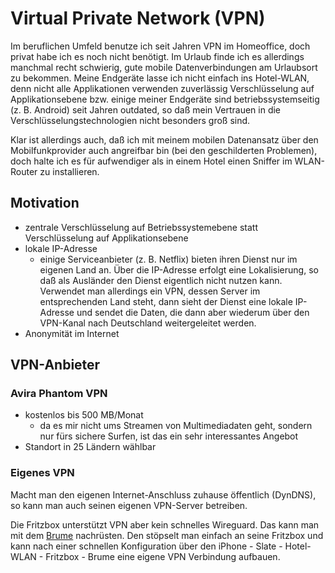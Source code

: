 # Virtual Private Network (VPN)

Im beruflichen Umfeld benutze ich seit Jahren VPN im Homeoffice, doch privat habe ich es noch nicht benötigt. Im Urlaub finde ich es allerdings manchmal recht schwierig, gute mobile Datenverbindungen am Urlaubsort zu bekommen. Meine Endgeräte lasse ich nicht einfach ins Hotel-WLAN, denn nicht alle Applikationen verwenden zuverlässig Verschlüsselung auf Applikationsebene bzw. einige meiner Endgeräte sind betriebssystemseitig  (z. B. Android) seit Jahren outdated, so daß mein Vertrauen in die Verschlüsselungstechnologien nicht besonders groß sind.

Klar ist allerdings auch, daß ich mit meinem mobilen Datenansatz über den Mobilfunkprovider auch angreifbar bin (bei den geschilderten Problemen), doch halte ich es für aufwendiger als in einem Hotel einen Sniffer im WLAN-Router zu installieren.

## Motivation

* zentrale Verschlüsselung auf Betriebssystemebene statt Verschlüsselung auf Applikationsebene
* lokale IP-Adresse
  * einige Serviceanbieter (z. B. Netflix) bieten ihren Dienst nur im eigenen Land an. Über die IP-Adresse erfolgt eine Lokalisierung, so daß als Ausländer den Dienst eigentlich nicht nutzen kann. Verwendet man allerdings ein VPN, dessen Server im entsprechenden Land steht, dann sieht der Dienst eine lokale IP-Adresse und sendet die Daten, die dann aber wiederum über den VPN-Kanal nach Deutschland weitergeleitet werden.
* Anonymität im Internet

## VPN-Anbieter

### Avira Phantom VPN

* kostenlos bis 500 MB/Monat
  * da es mir nicht ums Streamen von Multimediadaten geht, sondern nur fürs sichere Surfen, ist das ein sehr interessantes Angebot
* Standort in 25 Ländern wählbar

### Eigenes VPN

Macht man den eigenen Internet-Anschluss zuhause öffentlich (DynDNS), so kann man auch seinen eigenen VPN-Server betreiben.

Die Fritzbox unterstützt VPN aber kein schnelles Wireguard. Das kann man mit dem [Brume](https://www.gl-inet.com/products/gl-mt2500/) nachrüsten. Den stöpselt man einfach an seine Fritzbox und kann nach einer schnellen Konfiguration über den iPhone - Slate - Hotel-WLAN - Fritzbox - Brume eine eigene VPN Verbindung aufbauen.